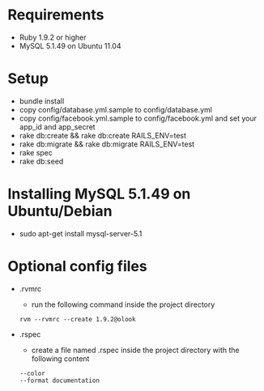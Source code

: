 Requirements
============

- Ruby 1.9.2 or higher
- MySQL 5.1.49 on Ubuntu 11.04

Setup
============

- bundle install
- copy config/database.yml.sample to config/database.yml
- copy config/facebook.yml.sample to config/facebook.yml and set your app_id and app_secret
- rake db:create && rake db:create RAILS_ENV=test
- rake db:migrate && rake db:migrate RAILS_ENV=test
- rake spec
- rake db:seed

Installing MySQL 5.1.49 on Ubuntu/Debian
============

- sudo apt-get install mysql-server-5.1

Optional config files
============
- .rvmrc
  - run the following command inside the project directory
  ```
  rvm --rvmrc --create 1.9.2@olook
  ```

- .rspec
  - create a file named .rspec inside the project directory with the following content
  ```
  --color
  --format documentation
  ```
